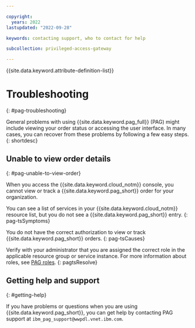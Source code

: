 ```yaml
---

copyright:
  years: 2022
lastupdated: "2022-09-28"

keywords: contacting support, who to contact for help

subcollection: privileged-access-gateway

---
```


{{site.data.keyword.attribute-definition-list}}

# Troubleshooting
{: #pag-troubleshooting}

General problems with using {{site.data.keyword.pag_full}} (PAG) might include viewing your order status or accessing the user interface. In many cases, you can recover from these problems by following a few easy steps.
{: shortdesc}

## Unable to view order details
{: #pag-unable-to-view-order}

When you access the {{site.data.keyword.cloud_notm}} console, you cannot view or track a {{site.data.keyword.pag_short}} order for your organization.

You can see a list of services in your {{site.data.keyword.cloud_notm}} resource list, but you do not see a {{site.data.keyword.pag_short}} entry.
{: pag-tsSymptoms}

You do not have the correct authorization to view or track {{site.data.keyword.pag_short}} orders.
{: pag-tsCauses}

Verify with your administrator that you are assigned the correct role in the applicable resource group or service instance. For more information about roles, see [PAG roles](/docs/privileged-access-gateway?topic=privileged-access-gateway-pag-roles).
{: pagtsResolve}


## Getting help and support
{: #getting-help}

If you have problems or questions when you are using {{site.data.keyword.pag_short}}, you can get help by contacting PAG support at `ibm_pag_support@wwpdl.vnet.ibm.com`.


